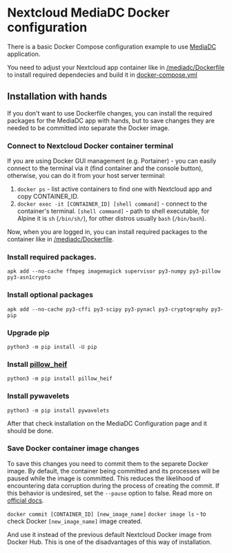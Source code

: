 # Nextcloud MediaDC Docker configuration

There is a basic Docker Compose configuration example to use [MediaDC](https://github.com/andrey18106/mediadc) application.

You need to adjust your Nextcloud app container like in [/mediadc/Dockerfile](/mediadc/Dockerfile)
to install required dependecies and build it in [docker-compose.yml](docker-compose.yml#L24)

## Installation with hands

If you don't want to use Dockerfile changes, you can install the required packages for the MediaDC app with hands, but to save changes they are needed to be committed into separate the Docker image.

### Connect to Nextcloud Docker container terminal

If you are using Docker GUI management (e.g. Portainer) - you can easily connect to the terminal via it (find container and the console button), otherwise, you can do it from your host server terminal:

1. `docker ps` - list active containers to find one with Nextcloud app and copy CONTAINER_ID.
2. `docker exec -it [CONTAINER_ID] [shell command]` - connect to the container's terminal.
`[shell command]` - path to shell executable, for Alpine it is `sh` (`/bin/sh/`), for other distros usually `bash` (`/bin/bash`).

Now, when you are logged in, you can install required packages to the container like in [/mediadc/Dockerfile](/mediadc/Dockerfile).

### Install required packages.

`apk add --no-cache ffmpeg imagemagick supervisor py3-numpy py3-pillow py3-asn1crypto`

### Install optional packages

`apk add --no-cache py3-cffi py3-scipy py3-pynacl py3-cryptography py3-pip`

### Upgrade pip

`python3 -m pip install -U pip`

### Install [pillow_heif](https://github.com/bigcat88/pillow_heif)

`python3 -m pip install pillow_heif`

### Install pywavelets

`python3 -m pip install pywavelets`

After that check installation on the MediaDC Configuration page and it should be done.

### Save Docker container image changes

To save this changes you need to commit them to the separete Docker image. By default, the container being committed and its processes will be paused while the image is committed. This reduces the likelihood of encountering data corruption during the process of creating the commit. If this behavior is undesired, set the `--pause` option to false. Read more on [official docs](https://docs.docker.com/engine/reference/commandline/commit/).

`docker commit [CONTAINER_ID] [new_image_name]`
`docker image ls` - to check Docker `[new_image_name]` image created.

And use it instead of the previous default Nextcloud Docker image from Docker Hub. This is one of the disadvantages of this way of installation.
